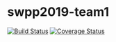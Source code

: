 # swpp2019-team1

[![Build Status](https://travis-ci.org/swsnu/swpp2019-team1.svg?branch=badgetest)](https://travis-ci.org/swsnu/swpp2019-team1)
[![Coverage Status](https://coveralls.io/repos/github/swsnu/swpp2019-team1/badge.svg?branch=badgetest)](https://coveralls.io/github/swsnu/swpp2019-team1?branch=badgetest)
